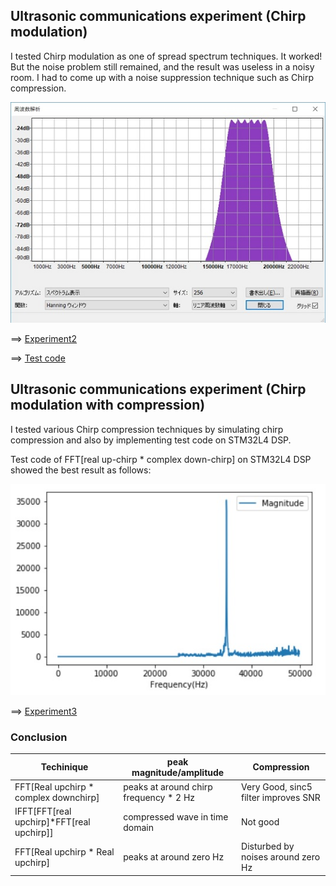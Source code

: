 ## Ultrasonic communications experiment (Chirp modulation)

I tested Chirp modulation as one of spread spectrum techniques. It worked! But the noise problem still remained, and the result was useless in a noisy room. I had to come up with a noise suppression technique such as Chirp compression.

![](./doc/Chirp.jpg)

==> [Experiment2](EXPERIMENT2.md)

==> [Test code](./chirp)

## Ultrasonic communications experiment (Chirp modulation with compression)

I tested various Chirp compression techniques by simulating chirp compression and also by implementing test code on STM32L4 DSP.

Test code of FFT[real up-chirp * complex down-chirp] on STM32L4 DSP showed the best result as follows:

![](./doc/FFT_upXdown.jpg)

==> [Experiment3](EXPERIMENT3.md)

### Conclusion

|Techinique                               | peak magnitude/amplitude              |Compression    |
|-----------------------------------------|---------------------------------------|---------------|
|FFT[Real upchirp * complex downchirp]    | peaks at around chirp frequency * 2 Hz|Very Good, sinc5 filter improves SNR|
|IFFT[FFT[real upchirp]*FFT[real upchirp]]| compressed wave in time domain        |Not good       |
|FFT[Real upchirp * Real upchirp]          | peaks at around zero Hz              |Disturbed by noises around zero Hz|
